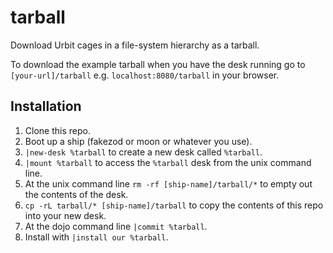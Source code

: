 # tarball

Download Urbit cages in a file-system hierarchy as a tarball.

To download the example tarball when you have the desk running go to `[your-url]/tarball` e.g. `localhost:8080/tarball` in your browser.

## Installation
1. Clone this repo.
2. Boot up a ship (fakezod or moon or whatever you use).
3. `|new-desk %tarball` to create a new desk called `%tarball`.
4. `|mount %tarball` to access the `%tarball` desk from the unix command line.
5. At the unix command line `rm -rf [ship-name]/tarball/*` to empty out the contents of the desk.
6. `cp -rL tarball/* [ship-name]/tarball` to copy the contents of this repo into your new desk.
7. At the dojo command line `|commit %tarball`.
8. Install with `|install our %tarball`.

